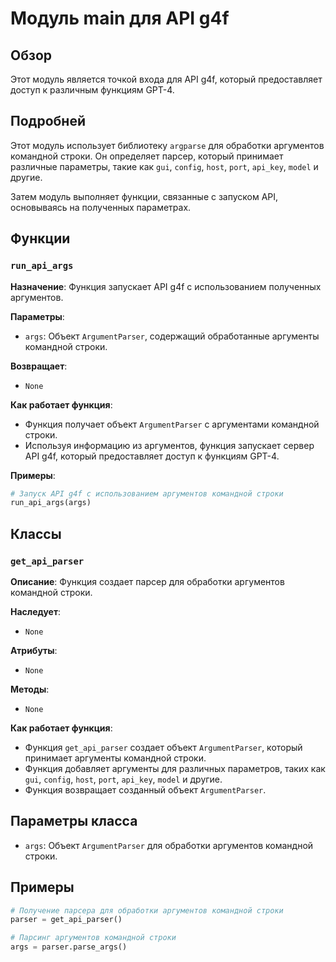 # Модуль __main__ для API g4f

## Обзор

Этот модуль является точкой входа для API g4f, который предоставляет доступ к различным функциям GPT-4. 

## Подробней

Этот модуль использует библиотеку `argparse` для обработки аргументов командной строки. Он определяет парсер, который принимает различные параметры, такие как `gui`, `config`, `host`, `port`, `api_key`, `model` и другие. 

Затем модуль выполняет функции, связанные с запуском API, основываясь на полученных параметрах. 

## Функции

### `run_api_args`

**Назначение**: Функция запускает API g4f с использованием полученных аргументов.

**Параметры**:
- `args`: Объект `ArgumentParser`, содержащий обработанные аргументы командной строки.

**Возвращает**:
- `None`

**Как работает функция**:
- Функция получает объект `ArgumentParser` с аргументами командной строки.
- Используя информацию из аргументов, функция запускает сервер API g4f, который предоставляет доступ к функциям GPT-4.

**Примеры**:

```python
# Запуск API g4f с использованием аргументов командной строки
run_api_args(args)
```

## Классы

### `get_api_parser`

**Описание**: Функция создает парсер для обработки аргументов командной строки.

**Наследует**:
- `None`

**Атрибуты**:
- `None`

**Методы**:
- `None`

**Как работает функция**:
- Функция `get_api_parser` создает объект `ArgumentParser`, который принимает аргументы командной строки.
- Функция добавляет аргументы для различных параметров, таких как `gui`, `config`, `host`, `port`, `api_key`, `model` и другие. 
- Функция возвращает созданный объект `ArgumentParser`.

## Параметры класса

- `args`: Объект `ArgumentParser` для обработки аргументов командной строки.

## Примеры

```python
# Получение парсера для обработки аргументов командной строки
parser = get_api_parser()

# Парсинг аргументов командной строки
args = parser.parse_args()
